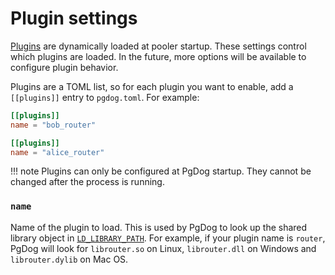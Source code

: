 # Plugin settings

[Plugins](../../features/plugins/index.md) are dynamically loaded at pooler startup. These settings control which plugins are loaded. In the future, more
options will be available to configure plugin behavior.

Plugins are a TOML list, so for each plugin you want to enable, add a `[[plugins]]` entry to `pgdog.toml`. For example:

```toml
[[plugins]]
name = "bob_router"

[[plugins]]
name = "alice_router"
```

!!! note
    Plugins can only be configured at PgDog startup. They cannot be changed after
    the process is running.

### **`name`**

Name of the plugin to load. This is used by PgDog to look up the shared library object in [`LD_LIBRARY_PATH`](https://tldp.org/HOWTO/Program-Library-HOWTO/shared-libraries.html). For example, if your plugin
name is `router`, PgDog will look for `librouter.so` on Linux, `librouter.dll` on Windows and `librouter.dylib` on Mac OS.
